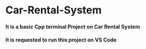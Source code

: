 # Car-Rental-System
#### It is a basic Cpp terminal Project on Car Rental System
#### It is requested to run this project on VS Code
